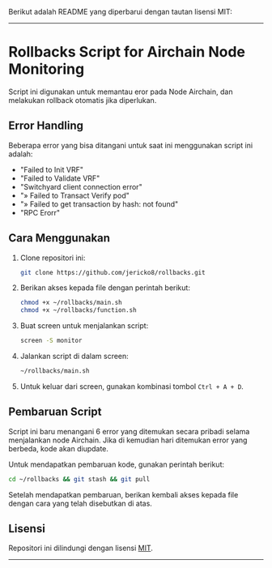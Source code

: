 Berikut adalah README yang diperbarui dengan tautan lisensi MIT:

---

# Rollbacks Script for Airchain Node Monitoring

Script ini digunakan untuk memantau eror pada Node Airchain, dan melakukan rollback otomatis jika diperlukan.

## Error Handling

Beberapa error yang bisa ditangani untuk saat ini menggunakan script ini adalah:
- "Failed to Init VRF"
- "Failed to Validate VRF"
- "Switchyard client connection error"
- "» Failed to Transact Verify pod"
- "» Failed to get transaction by hash: not found"
- "RPC Erorr"

## Cara Menggunakan

1. Clone repositori ini:
   ```bash
   git clone https://github.com/jericko8/rollbacks.git
   ```

2. Berikan akses kepada file dengan perintah berikut:
   ```bash
   chmod +x ~/rollbacks/main.sh
   chmod +x ~/rollbacks/function.sh
   ```

3. Buat screen untuk menjalankan script:
   ```bash
   screen -S monitor
   ```

4. Jalankan script di dalam screen:
   ```bash
   ~/rollbacks/main.sh
   ```

5. Untuk keluar dari screen, gunakan kombinasi tombol `Ctrl + A + D`.

## Pembaruan Script

Script ini baru menangani 6 error yang ditemukan secara pribadi selama menjalankan node Airchain. Jika di kemudian hari ditemukan error yang berbeda, kode akan diupdate.

Untuk mendapatkan pembaruan kode, gunakan perintah berikut:
```bash
cd ~/rollbacks && git stash && git pull
```

Setelah mendapatkan pembaruan, berikan kembali akses kepada file dengan cara yang telah disebutkan di atas.

## Lisensi

Repositori ini dilindungi dengan lisensi [MIT](https://opensource.org/license/MIT).

---










